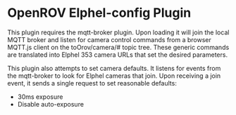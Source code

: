 # OpenROV Elphel-config Plugin

This plugin requires the mqtt-broker plugin.  Upon loading it will join the local MQTT broker and listen for camera control commands from a browser MQTT.js client on the toOrov/camera/# topic tree.  These generic commands are translated into Elphel 353 camera URLs that set the desired parameters.

This plugin also attempts to set camera defaults.  It listens for events from the mqtt-broker to look for Elphel cameras that join.  Upon receiving a join event, it sends a single request to set reasonable defaults:

- 30ms exposure
- Disable auto-exposure

